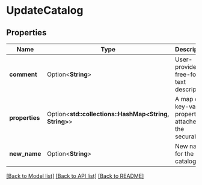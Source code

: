 # UpdateCatalog

## Properties

Name | Type | Description | Notes
------------ | ------------- | ------------- | -------------
**comment** | Option<**String**> | User-provided free-form text description. | [optional]
**properties** | Option<**std::collections::HashMap<String, String>**> | A map of key-value properties attached to the securable. | [optional]
**new_name** | Option<**String**> | New name for the catalog. | [optional]

[[Back to Model list]](../README.md#documentation-for-models) [[Back to API list]](../README.md#documentation-for-api-endpoints) [[Back to README]](../README.md)


